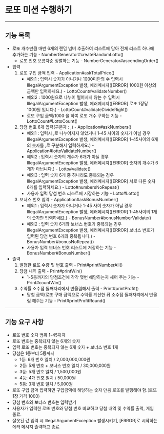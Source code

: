 # 로또 미션 수행하기

-------------
## 기능 목록
* 로또 개수만큼 매번 6개의 랜덤 넘버 추출하여 리스트에 담아 전체 리스트 하나에 추가하는 기능 - NumberGenerator#createRandomLotto()
    * 로또 번호 오름차순 정렬하는 기능 - NumberGenerator#ascendingOrder()
* 입력
    1. 로또 구입 금액 입력 - Application#askTotalPrice()
        * 예외1 : 입력시 숫자가 아니거나 1000미만의 수 입력시 IllegalArgumentException 발생, 에러메시지([ERROR] 1000원 이상의 금액만 입력하세요.) - LottoCount#validateNumber()
        * 예외2 : 1000원으로 나누어 떨어지지 않는 수 입력시 IllegalArgumentException 발생, 에러메시지([ERROR] 로또 1장당 1000원 입니다.) - LottoCount#validateDivideRight()
        * 로또 구입 금액/1000 을 하여 로또 개수 구하는 기능 - LottoCount#LottoCount()
    2. 당첨 번호 6개 입력(구분자 : ,) - Application#askNumbers()
        * 예외1 : 입력시 ,로 나누어지지 않았거나 1-45 사이의 숫자가 아닐 경우 IllegalArgumentException 발생, 에러메시지([ERROR] 1-45사이의 6개의 숫자를 ,로 구분해서 입력하세요.) - Application#lottoValidateNumber()
        * 예외2 : 입력시 숫자의 개수가 6개가 아닐 경우 IllegalArgumentException 발생, 에러메시지([ERROR] 숫자의 개수가 6개가 아닙니다.) - Lotto#validate()
        * 예외3 : 입력 숫자 6개 중 하나라도 중복되는 경우 IllegalArgumentException 발생, 에러메시지([ERROR] 서로 다른 숫자 6개를 입력하세요.) - Lotto#numbersNoRepeat()
        * 사용자 입력 당첨 번호 리스트에 저장하는 기능 - Lotto#Lotto()
    3. 보너스 번호 입력  - Application#askBonusNumber()
        * 예외1 : 입력시 숫자가 아니거나 1-45 사이 숫자가 아닐 경우 IllegalArgumentException 발생, 에러메시지([ERROR] 1-45사이의 1개의 숫자만 입력하세요.) - BonusNumber#bonusNumberValidate()
        * 예외2 : 입력 숫자 6개와 보너스 번호가 중복되는 경우 IllegalArgumentException 발생, 에러메시지([ERROR] 보너스 번호가 입력된 당첨 번호 6개와 중복됩니다.) - BonusNumber#bonusNoRepeat()
        * 사용자 입력 보너스 번호 리스트에 저장하는 기능 - BonusNumber#BonusNumber()
* 출력
    1. 발행한 로또 수량 및 번호 출력 - Print#printNumberAll()
    2. 당첨 내역 출력 - Print#printWin()
        * 1-5등까지의 당첨조건에 각각 몇번 해당하는지 세어 주는 기능 - Print#countWin()
    3. 수익률 소수점 둘째자리에서 반올림해서 출력 - Print#printProfit()
        * 당첨 금액/로또 구매 금액으로 수익률 계산한 뒤 소수점 둘째자리에서 반올림 해주는 기능 - Print#printProfitRound()
    

------------
## 기능 요구 사항
* 로또 번호 숫자 범위 1-45까지
* 로또 번호는 중복되지 않는 6개의 숫자
* 입력 로또 번호는 중복되지 않는 6개 숫자 + 보너스 번호 1개
* 당첨은 1등부터 5등까지
    * 1등: 6개 번호 일치 / 2,000,000,000원
    * 2등: 5개 번호 + 보너스 번호 일치 / 30,000,000원
    * 3등: 5개 번호 일치 / 1,500,000원
    * 4등: 4개 번호 일치 / 50,000원
    * 5등: 3개 번호 일치 / 5,000원
* 로또 구입 금액 입력하면 구입금액에 해당하는 숫자 만큼 로또를 발행해야 함.(로또 1장 가격 1000)
* 당첨 번호와 보너스 번호는 입력받기
* 사용자가 입력한 로또 번호와 당첨 번호 비교하고 당첨 내역 및 수익률 출력, 게임 종료.
* 잘못된 값 입력 시 IllegalArgumentException 발생시키기, [ERROR]로 시작하는 에러 메시지 출력하고 종료.